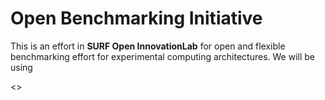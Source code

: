 # Open Benchmarking Initiative 

This is an effort in **SURF Open InnovationLab** for open and flexible benchmarking effort for experimental computing architectures. We will be using 

<>

 
